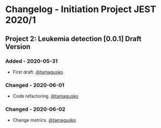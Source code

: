 # Changelog - Initiation Project JEST 2020/1
## Project 2: Leukemia detection [0.0.1] Draft Version
### Added - 2020-05-31
- First draft. [@tamagusko](https://github.com/tamagusko)
### Changed - 2020-06-01
- Code refactoring. [@tamagusko](https://github.com/tamagusko)
### Changed - 2020-06-02
- Change metrics. [@tamagusko](https://github.com/tamagusko)
<!--
### Added
### Changed
### Fixed
### Removed
-->

